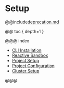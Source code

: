 # Setup

@@include[deprecation.md](deprecation.md)

@@ toc { depth=1 }

@@@ index

* [CLI Installation](cli-installation.md)
* [Reactive Sandbox](reactive-sandbox.md)
* [Project Setup](project-setup.md)
* [Project Configuration](project-configuration.md)
* [Cluster Setup](cluster-setup.md)

@@@
